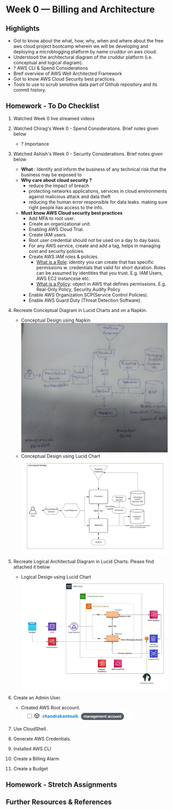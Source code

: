 # Week 0 — Billing and Architecture
## Highlights
* Got to know about the what, how, why, when and where about the free aws cloud project bootcamp wherein we will be developing and deploying a microblogging platform by name cruddur on aws cloud.
* Understood the architectural diagram of the cruddur platform (i.e. conceptual and logical diagram). 
* ? AWS CLI & Spend Considerations
* Breif overview of AWS Well Architected Framework
* Got to know AWS Cloud Security best practices. 
* Tools to use to scrub sensitive data part of Github repository and its commit history.

## Homework - To Do Checklist
1. Watched Week 0 live streamed videos

2. Watched Chirag's Week 0 - Spend Considerations. Brief notes given below
   * ? Importance

3. Watched Ashish's Week 0 - Security Considerations. Brief notes given below
    * **What** : Identify and inform the business of any technical risk that the business may be exposed to 
    * **Why care about cloud security ?**
      * reduce the impact of breach
      * protecting networks applications, services in cloud environments against malicious attack and data theft
      * reducing the human error responsible for data leaks. making sure right people has access to the info.
    * **Must know AWS Cloud security best practices**
      * Add MFA to root user.
      * Create an organizational unit.
      * Enabling AWS Cloud Trial.
      * Create IAM users.
      * Root user credential should not be used on a day to day basis.
      * For any AWS service, create and add a tag, helps in managing cost and security policies.
      * Create AWS IAM roles & policies.
        * <u>What is a Role</u>: identity you can create that has specific permissions w. credentials that valid for short duration. Roles can be assumed by identities that you trust. E.g. IAM Users, AWS EC2 instancese etc.
        * <u>What is a Policy</u>: object in AWS that defines permissions. E.g. Real-Only Policy, Security Audity Policy
      * Enable AWS Organization SCP(Service Control Policies).
      * Enable AWS Guard Duty (Threat Detection Software).

4. Recreate Conceptual Diagram in Lucid Charts and on a Napkin. 
   *  Conceptual Design using Napkin
      ![Cruddur Conceptual Design - Napkik](assets/week-0-cruddur-napkin-conceptual-design-v1.jpg)
   *  Conceptual Design using Lucid Chart
      ![Cruddur Conceptual Design - Lucid Chart](assets/week-0-cruddur-conceptual.jpeg)
	
5. Recreate Logical Architectual Diagram in Lucid Charts. Please find attached it below
   * Logical Design using Lucid Chart
     ![Cruddur Logical Design - Lucid Chart](assets/week-0-cruddur-logical-design.jpeg)

6. Create an Admin User. 
   * Created AWS Root account.<br/>
       ![admin-account-snapshot](assets/week-0-admin-account-snapshot.png)

7. Use CloudShell. 
8. Generate AWS Credentials. 
9.  Installed AWS CLI
10. Create a Billing Alarm
11. Create a Budget

## Homework - Stretch Assignments

## Further Resources & References

